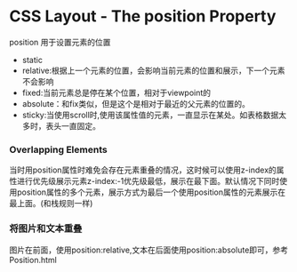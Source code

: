 # CSS Layout - The position Property
position 用于设置元素的位置
- static
- relative:根据上一个元素的位置，会影响当前元素的位置和展示，下一个元素不会影响
- fixed:当前元素总是停在某个位置，相对于viewpoint的
- absolute：和fix类似，但是这个是相对于最近的父元素的位置的。
- sticky:当使用scroll时,使用该属性值的元素，一直显示在某处。如表格数据太多时，表头一直固定。

### Overlapping Elements
当时用position属性时难免会存在元素重叠的情况，这时候可以使用z-index的属性进行优先级展示元素z-index:-1优先级最低，展示在最下面。默认情况下同时使用position属性的多个元素，展示方式为最后一个使用position属性的元素展示在最上面。(和栈规则一样)

### 将图片和文本重叠
图片在前面，使用position:relative,文本在后面使用position:absolute即可，参考Position.html